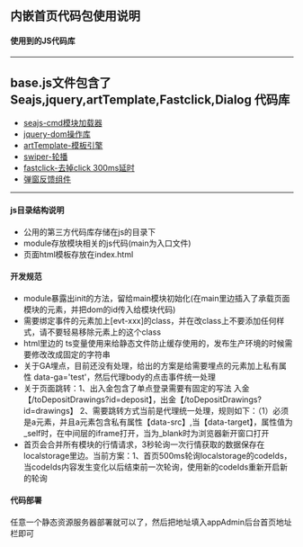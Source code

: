 ## 内嵌首页代码包使用说明

#### 使用到的JS代码库
---
base.js文件包含了Seajs,jquery,artTemplate,Fastclick,Dialog 代码库
---
* [seajs-cmd模块加载器](https://seajs.github.io/seajs/docs/)
* [jquery-dom操作库](https://jquery.com/download/)
* [artTemplate-模板引擎](https://aui.github.io/art-template/zh-cn/)
* [swiper-轮播](https://www.swiper.com.cn/)
* [fastclick-去掉click 300ms延时](https://github.com/ftlabs/fastclick)
* [弹窗反馈组件](http://sufangyu.github.io/project/dialog2/dist/demos/)

---
#### js目录结构说明
* 公用的第三方代码库存储在js的目录下
* module存放模块相关的js代码(main为入口文件)
* 页面html模板存放在index.html 



#### 开发规范
* module暴露出init的方法，留给main模块初始化(在main里边插入了承载页面模块的元素，并把dom的id传入给模块代码)
* 需要绑定事件的元素加上[evt-xxx]的class，并在改class上不要添加任何样式，请不要轻易移除元素上的这个class
* html里边的 ts变量使用来给静态文件防止缓存使用的，发布生产环境的时候需要修改改成固定的字符串
* 关于GA埋点，目前还没有处理，给出的方案是给需要埋点的元素加上私有属性 data-ga='test'，然后代理body的点击事件统一处理
* 关于页面跳转：1、出入金包含了单点登录需要有固定的写法 入金【/toDepositDrawings?id=deposit】，出金【/toDepositDrawings?id=drawings】 2、需要跳转方式当前是代理统一处理，规则如下：（1）必须是a元素，并且a元素包含私有属性【data-src】,当【data-target】，属性值为_self时，在中间层的iframe打开，当为_blank时为浏览器新开窗口打开
* 首页会合并所有模块的行情请求，3秒轮询一次行情获取的数据保存在localstorage里边。当前方案：1、首页500ms轮询localstorage的codeIds，当codeIds内容发生变化以后结束前一次轮询，使用新的codeIds重新开启新的轮询

#### 代码部署
任意一个静态资源服务器部署就可以了，然后把地址填入appAdmin后台首页地址栏即可
